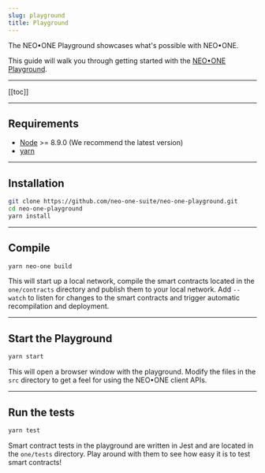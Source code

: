 ```yaml
---
slug: playground
title: Playground
---
```

The NEO•ONE Playground showcases what's possible with NEO•ONE.

This guide will walk you through getting started with the [NEO•ONE Playground](https://github.com/neo-one-suite/neo-one-playground).

---

[[toc]]

---

## Requirements

  - [Node](https://nodejs.org) >= 8.9.0 (We recommend the latest version)
  - [yarn](https://yarnpkg.com/)

---

## Installation

```bash
git clone https://github.com/neo-one-suite/neo-one-playground.git
cd neo-one-playground
yarn install
```

---

## Compile

```bash
yarn neo-one build
```

This will start up a local network, compile the smart contracts located in the `one/contracts` directory and publish them to your local network. Add `--watch` to listen for changes to the smart contracts and trigger automatic recompilation and deployment.

---

## Start the Playground

```bash
yarn start
```

This will open a browser window with the playground. Modify the files in the `src` directory to get a feel for using the NEO•ONE client APIs.

---

## Run the tests

```bash
yarn test
```

Smart contract tests in the playground are written in Jest and are located in the `one/tests` directory. Play around with them to see how easy it is to test smart contracts!
